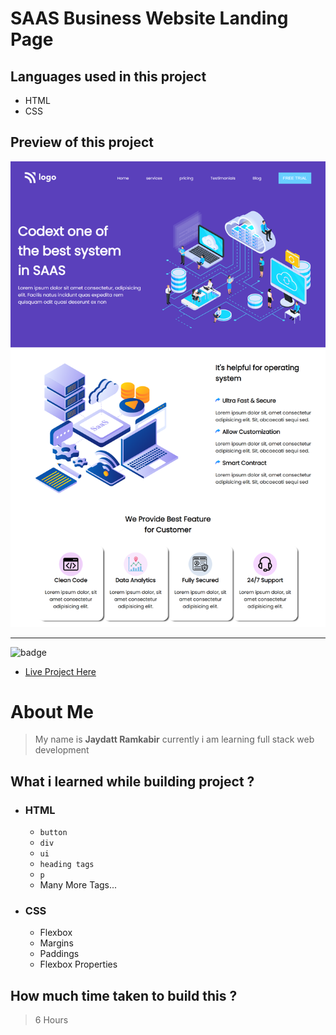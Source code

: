 # SAAS Business Website Landing Page  

## Languages used in this project
- HTML
- CSS

## Preview of this project
![image](pro13.png)


***


![badge](https://img.shields.io/badge/-Live%20project%20link-green)

- [Live Project Here](https://geekyjedy-pro13.netlify.app/ "Netlify Live Project Link")

# About Me
> My name is **Jaydatt Ramkabir** currently i am learning full stack web development


## What i learned while building project ?
- ### HTML
    - `button`
    - `div`
    - `ui`
    - `heading tags`
    - `p`
    - Many More Tags...
- ### CSS
    - Flexbox
    - Margins
    - Paddings
    - Flexbox Properties

## How much time taken to build this ? 
>6 Hours
